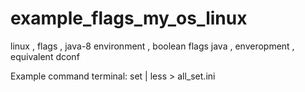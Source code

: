 # example_flags_my_os_linux
linux , flags , java-8 environment , boolean flags java , enveropment , equivalent dconf

Example command terminal: set | less > all_set.ini
